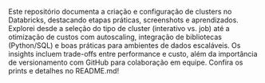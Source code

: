 Este repositório documenta a criação e configuração de clusters no Databricks, destacando etapas práticas, screenshots e aprendizados. Explorei desde a seleção do tipo de cluster (interativo vs. job) até a otimização de custos com autoscaling, integração de bibliotecas (Python/SQL) e boas práticas para ambientes de dados escaláveis. Os insights incluem trade-offs entre performance e custo, além da importância de versionamento com GitHub para colaboração em equipe. Confira os prints e detalhes no README.md!






